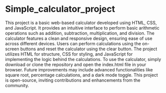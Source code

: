 # Simple_calculator_project

This project is a basic web-based calculator developed using HTML, CSS, and JavaScript. It provides an intuitive interface to perform basic arithmetic operations such as addition, subtraction, multiplication, and division. The calculator features a clean and responsive design, ensuring ease of use across different devices. Users can perform calculations using the on-screen buttons and reset the calculator using the clear button. The project utilizes HTML for structure, CSS for styling, and JavaScript for implementing the logic behind the calculations. To use the calculator, simply download or clone the repository and open the index.html file in your browser. Future improvements may include advanced functionalities like square root, percentage calculations, and a dark mode toggle. This project is open-source, inviting contributions and enhancements from the community.

